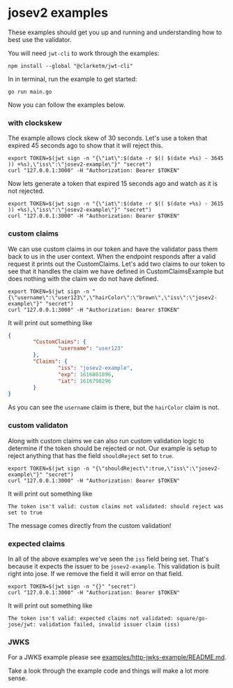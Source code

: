 # josev2 examples

These examples should get you up and running and understanding how to best use 
the validator.

You will need `jwt-cli` to work through the examples:
```
npm install --global "@clarketm/jwt-cli"
```

In in terminal, run the example to get started:
```
go run main.go
```
Now you can follow the examples below.

### with clockskew
The example allows clock skew of 30 seconds. Let's use a token that expired 45 
seconds ago to show that it will reject this.
```
export TOKEN=$(jwt sign -n "{\"iat\":$(date -r $(( $(date +%s) - 3645 )) +%s),\"iss\":\"josev2-example\"}" "secret")
curl "127.0.0.1:3000" -H "Authorization: Bearer $TOKEN"
```

Now lets generate a token that expired 15 seconds ago and watch as it is not 
rejected.
```
export TOKEN=$(jwt sign -n "{\"iat\":$(date -r $(( $(date +%s) - 3615 )) +%s),\"iss\":\"josev2-example\"}" "secret")
curl "127.0.0.1:3000" -H "Authorization: Bearer $TOKEN"
```

### custom claims
We can use custom claims in our token and have the validator pass them back to 
us in the user context. When the endpoint responds after a valid request it 
prints out the CustomClaims. Let's add two claims to our token to see that it 
handles the claim we have defined in CustomClaimsExample but does nothing with 
the claim we do not have defined.
```
export TOKEN=$(jwt sign -n "{\"username\":\"user123\",\"hairColor\":\"brown\",\"iss\":\"josev2-example\"}" "secret")
curl "127.0.0.1:3000" -H "Authorization: Bearer $TOKEN"
```
It will print out something like
```json
{
        "CustomClaims": {
                "username": "user123"
        },
        "Claims": {
                "iss": "josev2-example",
                "exp": 1616801896,
                "iat": 1616798296
        }
}
```
As you can see the `username` claim is there, but the `hairColor` claim is not.

### custom validaton
Along with custom claims we can also run custom validation logic to determine 
if the token should be rejected or not. Our example is setup to reject anything 
that has the field `shouldReject` set to `true`.
```
export TOKEN=$(jwt sign -n "{\"shouldReject\":true,\"iss\":\"josev2-example\"}" "secret")
curl "127.0.0.1:3000" -H "Authorization: Bearer $TOKEN"
```
It will print out something like
```
The token isn't valid: custom claims not validated: should reject was set to true
```
The message comes directly from the custom validation!

### expected claims
In all of the above examples we've seen the `iss` field being set. That's 
because it expects the issuer to be `josev2-example`. This validation is built
right into jose. If we remove the field it will error on that field.
```
export TOKEN=$(jwt sign -n "{}" "secret")
curl "127.0.0.1:3000" -H "Authorization: Bearer $TOKEN"
```
It will print out something like
```
The token isn't valid: expected claims not validated: square/go-jose/jwt: validation failed, invalid issuer claim (iss)
```

### JWKS
For a JWKS example please see [examples/http-jwks-example/README.md](../../../examples/http-jwks-example/README.md).

Take a look through the example code and things will make a lot more sense.
